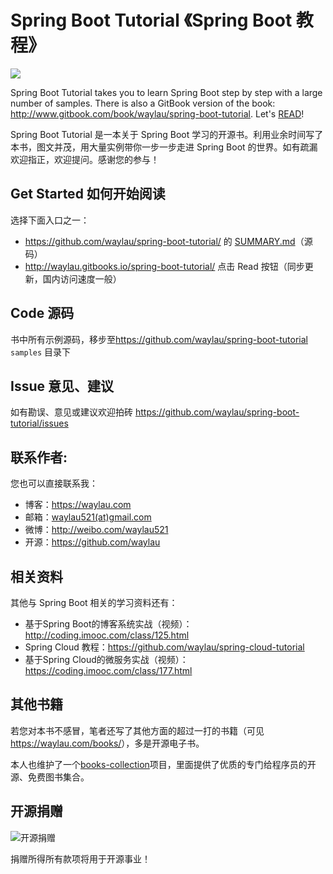 # Spring Boot Tutorial 《Spring Boot 教程》

![](images/spring-boot-logo.jpg)

Spring Boot  Tutorial takes you to learn Spring Boot  step by step with a large number of samples. There is also a GitBook version of the book: <http://www.gitbook.com/book/waylau/spring-boot-tutorial>.
Let's [READ](SUMMARY.md)!

Spring Boot Tutorial 是一本关于 Spring Boot 学习的开源书。利用业余时间写了本书，图文并茂，用大量实例带你一步一步走进 Spring Boot 的世界。如有疏漏欢迎指正，欢迎提问。感谢您的参与！
 
## Get Started 如何开始阅读

选择下面入口之一：

* <https://github.com/waylau/spring-boot-tutorial/> 的 [SUMMARY.md](SUMMARY.md)（源码）
* <http://waylau.gitbooks.io/spring-boot-tutorial/> 点击 Read 按钮（同步更新，国内访问速度一般）
 
## Code 源码

书中所有示例源码，移步至<https://github.com/waylau/spring-boot-tutorial>  `samples` 目录下

## Issue 意见、建议

如有勘误、意见或建议欢迎拍砖 <https://github.com/waylau/spring-boot-tutorial/issues>

## 联系作者:

您也可以直接联系我：

* 博客：https://waylau.com
* 邮箱：[waylau521(at)gmail.com](mailto:waylau521@gmail.com)
* 微博：http://weibo.com/waylau521
* 开源：https://github.com/waylau

## 相关资料

其他与 Spring Boot 相关的学习资料还有：

* 基于Spring Boot的博客系统实战（视频）：<http://coding.imooc.com/class/125.html>
* Spring Cloud 教程：<https://github.com/waylau/spring-cloud-tutorial>
* 基于Spring Cloud的微服务实战（视频）：<https://coding.imooc.com/class/177.html>

## 其他书籍

若您对本书不感冒，笔者还写了其他方面的超过一打的书籍（可见<https://waylau.com/books/>），多是开源电子书。

本人也维护了一个[books-collection](https://github.com/waylau/books-collection)项目，里面提供了优质的专门给程序员的开源、免费图书集合。

## 开源捐赠


![开源捐赠](https://waylau.com/images/showmethemoney-sm.jpg)

捐赠所得所有款项将用于开源事业！